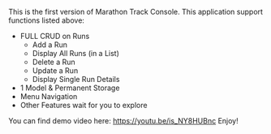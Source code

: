 This is the first version of Marathon Track Console.
This application support functions listed above: 
- FULL CRUD on Runs
    * Add a Run
    * Display All Runs (in a List)
    * Delete a Run
    * Update a Run
    * Display Single Run Details
- 1 Model & Permanent Storage
- Menu Navigation
- Other Features wait for you to explore

You can find demo video here:  https://youtu.be/is_NY8HUBnc
Enjoy!
